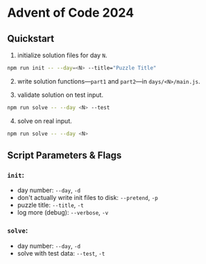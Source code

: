 # Advent of Code 2024

## Quickstart

1. initialize solution files for day `N`.
```bash
npm run init -- --day=<N> --title="Puzzle Title"
```

2. write solution functions&mdash;`part1` and `part2`&mdash;in `days/<N>/main.js`.

3. validate solution on test input.
```bash
npm run solve -- --day <N> --test
```

4. solve on real input.
```bash
npm run solve -- --day <N>
```

## Script Parameters & Flags

### `init`:
  - day number: `--day`, `-d`
  - don't actually write init files to disk: `--pretend`, `-p`
  - puzzle title: `--title`, `-t`
  - log more (debug): `--verbose`, `-v`

### `solve`:
  - day number: `--day`, `-d`
  - solve with test data: `--test`, `-t`

